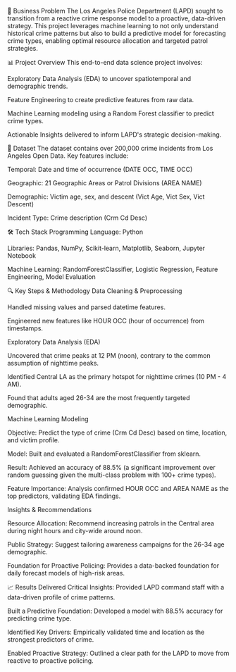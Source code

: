 🎯 Business Problem
The Los Angeles Police Department (LAPD) sought to transition from a reactive crime response model to a proactive, data-driven strategy. This project leverages machine learning to not only understand historical crime patterns but also to build a predictive model for forecasting crime types, enabling optimal resource allocation and targeted patrol strategies.

📊 Project Overview
This end-to-end data science project involves:

Exploratory Data Analysis (EDA) to uncover spatiotemporal and demographic trends.

Feature Engineering to create predictive features from raw data.

Machine Learning modeling using a Random Forest classifier to predict crime types.

Actionable Insights delivered to inform LAPD's strategic decision-making.

📁 Dataset
The dataset contains over 200,000 crime incidents from Los Angeles Open Data. Key features include:

Temporal: Date and time of occurrence (DATE OCC, TIME OCC)

Geographic: 21 Geographic Areas or Patrol Divisions (AREA NAME)

Demographic: Victim age, sex, and descent (Vict Age, Vict Sex, Vict Descent)

Incident Type: Crime description (Crm Cd Desc)

🛠️ Tech Stack
Programming Language: Python

Libraries: Pandas, NumPy, Scikit-learn, Matplotlib, Seaborn, Jupyter Notebook

Machine Learning: RandomForestClassifier, Logistic Regression, Feature Engineering, Model Evaluation

🔍 Key Steps & Methodology
Data Cleaning & Preprocessing

Handled missing values and parsed datetime features.

Engineered new features like HOUR OCC (hour of occurrence) from timestamps.

Exploratory Data Analysis (EDA)

Uncovered that crime peaks at 12 PM (noon), contrary to the common assumption of nighttime peaks.

Identified Central LA as the primary hotspot for nighttime crimes (10 PM - 4 AM).

Found that adults aged 26-34 are the most frequently targeted demographic.

Machine Learning Modeling

Objective: Predict the type of crime (Crm Cd Desc) based on time, location, and victim profile.

Model: Built and evaluated a RandomForestClassifier from sklearn.

Result: Achieved an accuracy of 88.5% (a significant improvement over random guessing given the multi-class problem with 100+ crime types).

Feature Importance: Analysis confirmed HOUR OCC and AREA NAME as the top predictors, validating EDA findings.

Insights & Recommendations

Resource Allocation: Recommend increasing patrols in the Central area during night hours and city-wide around noon.

Public Strategy: Suggest tailoring awareness campaigns for the 26-34 age demographic.

Foundation for Proactive Policing: Provides a data-backed foundation for daily forecast models of high-risk areas.

📈 Results
Delivered Critical Insights: Provided LAPD command staff with a data-driven profile of crime patterns.

Built a Predictive Foundation: Developed a model with 88.5% accuracy for predicting crime type.

Identified Key Drivers: Empirically validated time and location as the strongest predictors of crime.

Enabled Proactive Strategy: Outlined a clear path for the LAPD to move from reactive to proactive policing.
